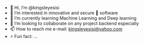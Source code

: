 - 👋 Hi, I’m @kingsleyesisi
- 👀 I’m interested in innovative and secure 🔐 software 
- 🌱 I’m currently learning Machine Learning and Deep learning 
- 💞️ I’m looking to collaborate on any project backend especially 
- 📫 How to reach me e-mail: kingsleyesisi@yahoo.com
- ⚡ Fun fact: ...

<!---
kingsleyesisi/kingsleyesisi is a ✨ special ✨ repository because its `README.md` (this file) appears on your GitHub profile.
You can click the Preview link to take a look at your changes.
--->
